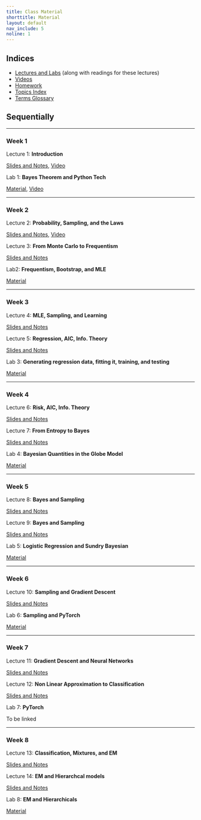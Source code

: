 ```yaml
---
title: Class Material
shorttitle: Material
layout: default
nav_include: 5
noline: 1
---
```


## Indices

- [Lectures and Labs](lectures/) (along with readings for these lectures)
- [Videos](https://matterhorn.dce.harvard.edu/engage/ui/index.html#/2019/01/15810)
- [Homework](homeworks/index.html)
- [Topics Index](topics.html)
- [Terms Glossary](terms.html)


## Sequentially

---

### Week 1

Lecture 1: **Introduction**

[Slides and Notes](lectures/lecture1.html), [Video](https://matterhorn.dce.harvard.edu/engage/player/watch.html?id=a4a460d2-b470-4f5e-99d3-ea0f28856b5f)

Lab 1: **Bayes Theorem and Python Tech**

[Material](lectures/lab1.html), [Video](https://matterhorn.dce.harvard.edu/engage/player/watch.html?id=dffad081-ad52-4715-998d-f2fe35655167)

---

### Week 2

Lecture 2: **Probability, Sampling, and the Laws**

[Slides and Notes](lectures/lecture2.html), [Video](https://matterhorn.dce.harvard.edu/engage/player/watch.html?id=5092fc6b-1ed7-45b1-a47f-1d51fed99ce6)

Lecture 3: **From Monte Carlo to Frequentism**

[Slides and Notes](lectures/lecture3.html)

Lab2: **Frequentism, Bootstrap, and MLE**

[Material](lectures/lab2.html)

---

### Week 3

Lecture 4: **MLE, Sampling, and Learning**

[Slides and Notes](lectures/lecture4.html)

Lecture 5: **Regression, AIC, Info. Theory**

[Slides and Notes](lectures/lecture5.html)

Lab 3: **Generating regression data, fitting it, training, and testing**

[Material](lectures/lab3.html)

---

### Week 4

Lecture 6: **Risk, AIC, Info. Theory**

[Slides and Notes](lectures/lecture6.html)

Lecture 7: **From Entropy to Bayes**

[Slides and Notes](lectures/lecture7.html)

Lab 4: **Bayesian Quantities in the Globe Model**

[Material](lectures/lab4.html)

---

### Week 5

Lecture 8: **Bayes and Sampling**

[Slides and Notes](lectures/lecture8.html)

Lecture 9: **Bayes and Sampling**

[Slides and Notes](lectures/lecture9.html)

Lab 5: **Logistic Regression and Sundry Bayesian**

[Material](lectures/lab5.html)

---

### Week 6

Lecture 10: **Sampling and Gradient Descent**

[Slides and Notes](lectures/lecture10.html)

Lab 6: **Sampling and PyTorch**

[Material](lectures/lab6.html)

---

### Week 7

Lecture 11: **Gradient Descent and Neural Networks**

[Slides and Notes](lectures/lecture11.html)

Lecture 12: **Non Linear Approximation to Classification**

[Slides and Notes](lectures/lecture12.html)

Lab 7: **PyTorch**

To be linked

---

### Week 8

Lecture 13: **Classification, Mixtures, and EM**

[Slides and Notes](lectures/lecture13.html)

Lecture 14: **EM and Hierarchcal models**

[Slides and Notes](lectures/lecture14.html)

Lab 8: **EM and Hierarchicals**

[Material](lectures/lab8.html)
